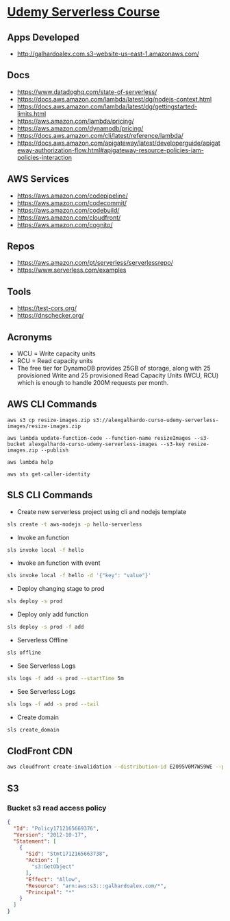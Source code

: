 # [Udemy Serverless Course](https://www.udemy.com/course/aws-lambda-serverless-architecture)

## Apps Developed
- http://galhardoalex.com.s3-website-us-east-1.amazonaws.com/

## Docs
- https://www.datadoghq.com/state-of-serverless/
- https://docs.aws.amazon.com/lambda/latest/dg/nodejs-context.html
- https://docs.aws.amazon.com/lambda/latest/dg/gettingstarted-limits.html
- https://aws.amazon.com/lambda/pricing/
- https://aws.amazon.com/dynamodb/pricing/
- https://docs.aws.amazon.com/cli/latest/reference/lambda/
- https://docs.aws.amazon.com/apigateway/latest/developerguide/apigateway-authorization-flow.html#apigateway-resource-policies-iam-policies-interaction

## AWS Services
- https://aws.amazon.com/codepipeline/
- https://aws.amazon.com/codecommit/
- https://aws.amazon.com/codebuild/
- https://aws.amazon.com/cloudfront/
- https://aws.amazon.com/cognito/

## Repos
- https://aws.amazon.com/pt/serverless/serverlessrepo/
- https://www.serverless.com/examples

## Tools
- https://test-cors.org/
- https://dnschecker.org/

## Acronyms
- WCU = Write capacity units
- RCU = Read capacity units
- The free tier for DynamoDB provides 25GB of storage, along with 25 provisioned Write and 25 provisioned Read Capacity Units (WCU, RCU) which is enough to handle 200M requests per month.

## AWS CLI Commands
```
aws s3 cp resize-images.zip s3://alexgalhardo-curso-udemy-serverless-images/resize-images.zip
```

```
aws lambda update-function-code --function-name resizeImages --s3-bucket alexgalhardo-curso-udemy-serverless-images --s3-key resize-images.zip --publish
```

```
aws lambda help
```

```
aws sts get-caller-identity
```

## SLS CLI Commands
- Create new serverless project using cli and nodejs template
```bash
sls create -t aws-nodejs -p hello-serverless
```

- Invoke an function
```bash
sls invoke local -f hello
```

- Invoke an function with event
```bash
sls invoke local -f hello -d '{"key": "value"}'
```

- Deploy changing stage to prod
```bash
sls deploy -s prod
```

- Deploy only add function
```bash
sls deploy -s prod -f add
```

- Serverless Offline
```bash
sls offline
```

- See Serverless Logs
```bash
sls logs -f add -s prod --startTime 5m
```

- See Serverless Logs
```bash
sls logs -f add -s prod --tail
```

- Create domain
```bash
sls create_domain
```

## ClodFront CDN
```bash
aws cloudfront create-invalidation --distribution-id E2095V0M7WS9WE --paths "/*"
```

## S3

### Bucket s3 read access policy
```json
{
  "Id": "Policy1712165669376",
  "Version": "2012-10-17",
  "Statement": [
    {
      "Sid": "Stmt1712165663738",
      "Action": [
        "s3:GetObject"
      ],
      "Effect": "Allow",
      "Resource": "arn:aws:s3:::galhardoalex.com/*",
      "Principal": "*"
    }
  ]
}
```